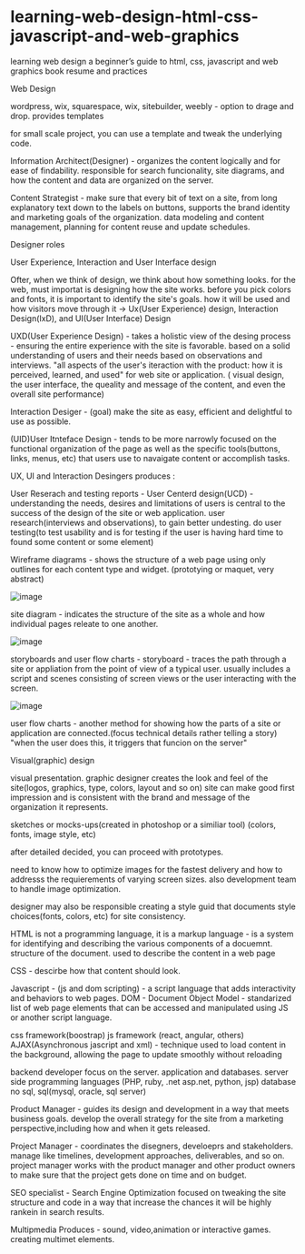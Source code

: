 # learning-web-design-html-css-javascript-and-web-graphics
learning web design a beginner’s guide to html, css, javascript and web graphics book resume and practices

Web Design

wordpress, wix, squarespace, wix, sitebuilder, weebly - option to drage and drop. provides templates

for small scale project, you can use a template and tweak the underlying code.



Information Architect(Designer) - organizes the content logically and for ease of findability. responsible for search funcionality,
site diagrams, and how the content and data are organized on the server.

Content Strategist - make sure that every bit of text on a site, from long explanatory text down to the labels on buttons,
supports the brand identity and marketing goals of the organization. data modeling and content management, planning for content reuse and update schedules.

Designer roles

User Experience, Interaction and User Interface design

Ofter, when we think of design, we think about how something looks. 
for the web, must importat is designing how the site works. 
before you pick colors and fonts, it is important to identify the site's goals.
how it will be used and how visitors move through it -> Ux(User Experience) design, Interaction Design(IxD), and UI(User Interface) Design

UXD(User Experience Design) - takes a holistic view of the desing process - ensuring the entire experience with the site is favorable.
based on a solid understanding of users and their needs based on observations and interviews. 
"all aspects of the user's iteraction with the product: how it is perceived, learned, and used" for web site or application.
( visual design, the user interface, the queality and message of the content, and even the overall site performance)

Interaction Desiger - (goal) make the site as easy, efficient and delightful to use as possible. 

(UID)User Itnteface Design - tends to be more narrowly focused on the functional organization of the page as well as the specific tools(buttons, links, menus, etc)
that users use to navaigate content or accomplish tasks.

UX, UI and Interaction Desingers produces :

User Reserach and testing reports - User Centerd design(UCD) - understanding the needs, desires and limitations of users is central to the success of the design of the site or web application. user research(interviews and observations), to gain better undesting. do user testing(to test usability and is for testing if the user is having hard time to found some content or some element)


Wireframe diagrams - shows the structure of a web page using only outlines for each content type and widget. (prototying or maquet, very abstract)

![image](https://user-images.githubusercontent.com/25869911/147860420-a956d650-7e0c-4bb1-b5ae-26efbfe746e7.png)


site diagram - indicates the structure of the site as a whole and how individual pages releate to one another.

![image](https://user-images.githubusercontent.com/25869911/147860426-e9a3c02b-75af-4b4c-aaad-d939a6de277b.png)

storyboards and user flow charts - 
storyboard - traces the path through a site or appliation from the point of view of a typical user. usually includes a script and scenes consisting of screen views or the user interacting with the screen.

![image](https://user-images.githubusercontent.com/25869911/147860512-9098aed7-b038-47d4-8366-f9cf03bc0430.png)

user flow charts - another method for showing how the parts of a site or application are connected.(focus technical details rather telling a story)
"when the user does this, it triggers that funcion on the server"


Visual(graphic) design

visual presentation. graphic designer creates the look and feel of the site(logos, graphics, type, colors, layout and so on)
site can make good first impression and is consistent with the brand and message of the organization it represents.

sketches or mocks-ups(created in photoshop or a similiar tool) (colors, fonts, image style, etc)

after detailed decided, you can proceed with prototypes.

need to know how to optimize images for the fastest delivery and how to addresss the requierements of varying screen sizes.
also development team to handle image optimization.

designer may also be responsible creating a style guid that documents style choices(fonts, colors, etc) for site consistency.

HTML is not a programming language, it is a markup language - is a system for identifying and describing the various components of a docuemnt. structure of the document.
used to describe the content in a web page

CSS - descirbe how that content should look. 

Javascript - (js and dom scripting) - a script language that adds interactivity and behaviors to web pages.
DOM - Document Object Model - standarized list of web page elements that can be accessed and manipulated using JS or another script language.

css framework(boostrap)
js framework (react, angular, others)
AJAX(Asynchronous jascript and xml) - technique used to load content in the background, allowing the page to update smoothly without reloading

backend developer focus on the server. application and databases. 
server side programming languages (PHP, ruby, .net asp.net, python, jsp)
database no sql, sql(mysql, oracle, sql server)


Product Manager - guides its design and development in a way that meets business goals. develop the overall strategy for the site from a marketing perspective,including how and when it gets released.

Project Manager - coordinates the disegners, develoeprs and stakeholders. manage like timelines, development approaches, deliverables, and so on.
project manager works with the product manager and other product owners to make sure that the project gets done on time and on budget.

SEO specialist - Search Engine Optimization focused on tweaking the site structure and code in a way that increase the chances it will be highly rankein in search results. 

Multipmedia Produces - sound, video,animation or interactive games. creating multimet elements.










